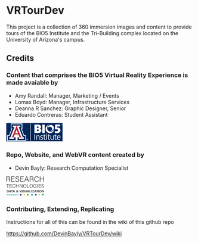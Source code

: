 # VRTourDev

This project is a collection of 360 immersion images and content to provide tours of the BIO5 Institute and the Tri-Building complex located on the University of Arizona's campus.

## Credits

### Content that comprises the BIO5 Virtual Reality Experience is made avaiable by 
 
* Amy Randall: Manager, Marketing / Events
* Lomax Boyd: Manager, Infrastructure Services
* Deanna R Sanchez: Graphic Designer, Senior
* Eduardo Contreras: Student Assistant

<img src="resources/credit_logo.png" width="30%">


### Repo, Website, and WebVR content created by 

* Devin Bayly: Research Computation Specialist 


<img src="resources/rt_dv_logo.png" width="20%" >


### Contributing, Extending, Replicating

Instructions for all of this can be found in the wiki of this github repo

https://github.com/DevinBayly/VRTourDev/wiki
